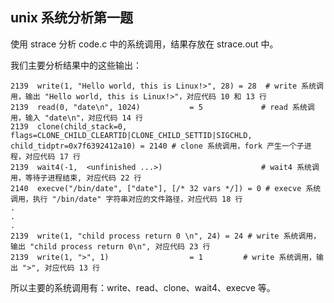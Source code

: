 ## unix 系统分析第一题

使用 strace 分析 code.c 中的系统调用，结果存放在 strace.out 中。

我们主要分析结果中的这些输出：

```
2139  write(1, "Hello world, this is Linux!>", 28) = 28  # write 系统调用，输出 "Hello world, this is Linux!>"，对应代码 10 和 13 行
2139  read(0, "date\n", 1024)           = 5             # read 系统调用，输入 "date\n"，对应代码 14 行
2139  clone(child_stack=0, flags=CLONE_CHILD_CLEARTID|CLONE_CHILD_SETTID|SIGCHLD, child_tidptr=0x7f6392412a10) = 2140 # clone 系统调用，fork 产生一个子进程，对应代码 17 行
2139  wait4(-1,  <unfinished ...>)                      # wait4 系统调用，等待子进程结束, 对应代码 22 行
2140  execve("/bin/date", ["date"], [/* 32 vars */]) = 0 # execve 系统调用，执行 "/bin/date" 字符串对应的文件路径，对应代码 18 行
.
.
.
2139  write(1, "child process return 0 \n", 24) = 24 # write 系统调用，输出 "child process return 0\n", 对应代码 23 行
2139  write(1, ">", 1)                  = 1         # write 系统调用，输出 ">", 对应代码 13 行
```

所以主要的系统调用有：write、read、clone、wait4、execve 等。
